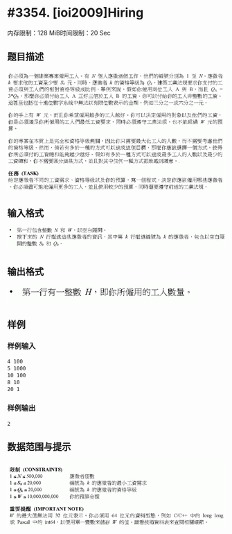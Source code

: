 # #3354. [ioi2009]Hiring

内存限制：128 MiB时间限制：20 Sec

## 题目描述

![](upload/201401/1(4).jpg)

## 输入格式

![](upload/201401/2(1).jpg)

## 输出格式

![](upload/201401/3(1).jpg)

## 样例

### 样例输入

    
    4 100
    5 1000
    10 100
    8 10
    20 1
    
    

### 样例输出

    
    2
    
    

## 数据范围与提示

![](upload/201401/5.jpg)
